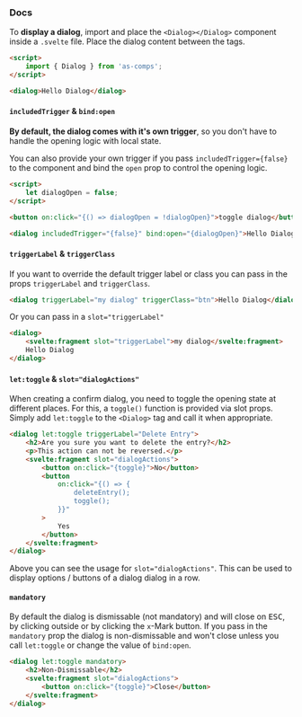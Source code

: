 ### Docs

To **display a dialog**, import and place the `<Dialog></Dialog>` component inside a `.svelte` file. Place the dialog content between the tags.

```html
<script>
	import { Dialog } from 'as-comps';
</script>

<dialog>Hello Dialog</dialog>
```

#### `includedTrigger` & `bind:open`

**By default, the dialog comes with it's own trigger**, so you don't have to handle the opening logic with local state.

You can also provide your own trigger if you pass `includedTrigger={false}` to the component and bind the `open` prop to control the opening logic.

```html
<script>
	let dialogOpen = false;
</script>

<button on:click="{() => dialogOpen = !dialogOpen}">toggle dialog</button>

<dialog includedTrigger="{false}" bind:open="{dialogOpen}">Hello Dialog</dialog>
```

#### `triggerLabel` & `triggerClass`

If you want to override the default trigger label or class you can pass in the props `triggerLabel` and `triggerClass`.

```html
<dialog triggerLabel="my dialog" triggerClass="btn">Hello Dialog</dialog>
```

Or you can pass in a `slot="triggerLabel"`

```html
<dialog>
	<svelte:fragment slot="triggerLabel">my dialog</svelte:fragment>
	Hello Dialog
</dialog>
```

#### `let:toggle` & `slot="dialogActions"`

When creating a confirm dialog, you need to toggle the opening state at different places. For this, a `toggle()` function is provided via slot props. Simply add `let:toggle` to the `<Dialog>` tag and call it when appropriate.

```html
<dialog let:toggle triggerLabel="Delete Entry">
	<h2>Are you sure you want to delete the entry?</h2>
	<p>This action can not be reversed.</p>
	<svelte:fragment slot="dialogActions">
		<button on:click="{toggle}">No</button>
		<button
			on:click="{() => {
				deleteEntry();
				toggle();
			}}"
		>
			Yes
		</button>
	</svelte:fragment>
</dialog>
```

Above you can see the usage for `slot="dialogActions"`. This can be used to display options / buttons of a dialog dialog in a row.

#### `mandatory`

By default the dialog is dismissable (not mandatory) and will close on <kbd>ESC</kbd>, by clicking outside or by clicking the `x`-Mark button. If you pass in the `mandatory` prop the dialog is non-dismissable and won't close unless you call `let:toggle` or change the value of `bind:open`.

```html
<dialog let:toggle mandatory>
	<h2>Non-Dismissable</h2>
	<svelte:fragment slot="dialogActions">
		<button on:click="{toggle}">Close</button>
	</svelte:fragment>
</dialog>
```
